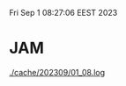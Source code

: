Fri Sep  1 08:27:06 EEST 2023
# JAM
<a href='./cache/202309/01_08.log'>./cache/202309/01_08.log</a>

